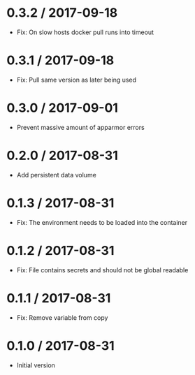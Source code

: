 # 0.3.2 / 2017-09-18

  * Fix: On slow hosts docker pull runs into timeout

# 0.3.1 / 2017-09-18

  * Fix: Pull same version as later being used

# 0.3.0 / 2017-09-01

  * Prevent massive amount of apparmor errors

# 0.2.0 / 2017-08-31

  * Add persistent data volume

# 0.1.3 / 2017-08-31

  * Fix: The environment needs to be loaded into the container

# 0.1.2 / 2017-08-31

  * Fix: File contains secrets and should not be global readable

# 0.1.1 / 2017-08-31

  * Fix: Remove variable from copy

# 0.1.0 / 2017-08-31

  * Initial version